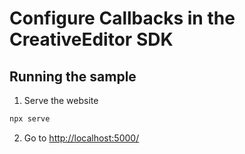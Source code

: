 # Configure Callbacks in the CreativeEditor SDK


## Running the sample

1. Serve the website

```bash
npx serve
```

2. Go to [http://localhost:5000/](http://localhost:5000/)
